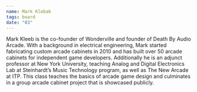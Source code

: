 ```yaml
---
name: Mark Klebak
tags: board
date: "03"
---
```


Mark Kleeb is the co-founder of Wonderville and founder of Death By Audio Arcade. With a background in electrical engineering, Mark started fabricating custom arcade cabinets in 2010 and has built over 50 arcade cabinets for independent game developers. Additionally he is an adjunct professor at New York University, teaching Analog and Digital Electronics Lab at Steinhardt’s Music Technology program, as well as The New Arcade at ITP. This class teaches the basics of arcade game design and culminates in a group arcade cabinet project that is showcased publicly.

